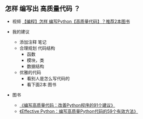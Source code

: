 
## 怎样 编写出 高质量代码 ？

- 视频 [【编程】怎样 编写Python【高质量代码】？推荐2本图书](https://www.bilibili.com/video/BV1Jb4y1R7C7/)

- 我的建议
    - 添加注释 笔记 
    - 合理规划 代码结构
        - 函数
        - 模块，类
        - 数据结构
    - 优雅的代码
        - 看别人是怎么写代码的
        - 看下面2本 图书

    
    
- 图书
    - [《编写高质量代码：改善Python程序的91个建议》](https://union-click.jd.com/jdc?e=&p=AyIGZRprFQIbA1McXB0yVlgNRQQlW1dCFFlQCxxKQgFHRE5XDVULR0UVAhsDUxxcHR1LQglGaxFRbFEnfCxDYWlfBnAwFFxVdxRmHWUOHjdUK1sUAxMDXBhfHAAiN1Uca0NsEgZUGloUBxMDVitaJQIVB1AaXxcHGwFTHVglBRIOZUsHRUlKWAMYWhAKIjdlGGslMhI3VisZewIWUgcZXUBSQgMHSV4TVkJUVh1aRwEUVVdMDBJQRlUBK1kUAxYO)
    - [《Effective Python：编写高质量Python代码的59个有效方法》](https://union-click.jd.com/jdc?e=&p=AyIGZRtSFAcRAVQZWBUyEgZUGFsdBRMHUBxdHQAiQwpDBUoyS0IQWhkeHAxfEE8HCllHGAdFBwsCEwZWG1MSAxICUh1TFx1LQglGa1VnEm49XzlPYFcEAxkwZl5FXTVHBmUOHjdUK1sUAxMDXBhfHAAiN1Uca1RsEgZUGV0SBRQ3VCtbEgIXBlEZXxcCFgFTK1wVCyJXCUsQTV1EBFQeUyUyIgRlK2sVMhE3F3VbEVdABVNOC0UGQFVQHQ9FUREBVElYE1AQUAIcCUFQRjdXGloRCw%3D%3D)